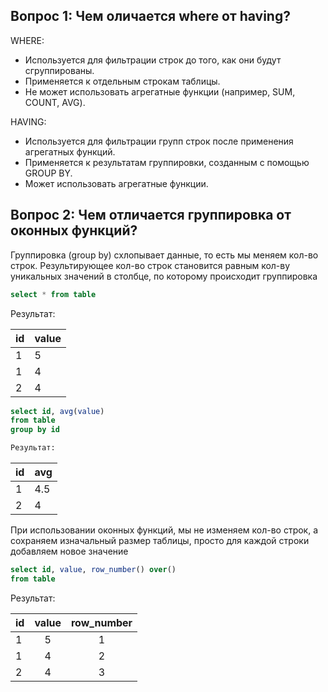 ## Вопрос 1: Чем оличается where от having? 

WHERE:
   - Используется для фильтрации строк до того, как они будут сгруппированы.
   - Применяется к отдельным строкам таблицы.
   - Не может использовать агрегатные функции (например, SUM, COUNT, AVG).


HAVING:
   - Используется для фильтрации групп строк после применения агрегатных функций.
   - Применяется к результатам группировки, созданным с помощью GROUP BY.
   - Может использовать агрегатные функции.



## Вопрос 2: Чем отличается группировка от оконных функций? 

Группировка (group by) схлопывает данные, то есть мы меняем кол-во строк. Результирующее кол-во строк становится равным кол-ву уникальных значений в столбце, 
по которому происходит группировка


```sql
select * from table
```

Результат:

| id | value  |
|----|--------|
| 1  | 5      |
| 1  | 4      |
| 2  | 4      |

```sql
select id, avg(value)
from table
group by id 

Результат: 

```

| id | avg    |
|----|--------|
| 1  | 4.5    |
| 2  | 4      |


При использовании оконных функций, мы не изменяем кол-во строк, а сохраняем изначальный размер таблицы, просто для каждой строки добавляем новое значение

```sql
select id, value, row_number() over()
from table
```

Результат: 

| id | value  | row_number |
|----|:------:|:----------:|
| 1  | 5      | 1          |
| 1  | 4      | 2          |
| 2  | 4      | 3          |